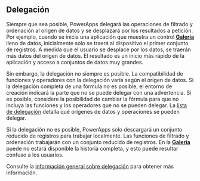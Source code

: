 ## <a name="delegation"></a>Delegación
Siempre que sea posible, PowerApps delegará las operaciones de filtrado y ordenación al origen de datos y se desplazará por los resultados a petición. Por ejemplo, cuando se inicia una aplicación que muestra un control **[Galería](../maker/canvas-apps/controls/control-gallery.md)** lleno de datos, inicialmente solo se traerá al dispositivo el primer conjunto de registros. A medida que el usuario se desplace por los datos, se traerán más datos del origen de datos. El resultado es un inicio más rápido de la aplicación y acceso a conjuntos de datos muy grandes.

Sin embargo, la delegación no siempre es posible. La compatibilidad de funciones y operadores con la delegación varía según el origen de datos. Si la delegación completa de una fórmula no es posible, el entorno de creación indicará la parte que no se puede delegar con una advertencia. Si es posible, considere la posibilidad de cambiar la fórmula para que no incluya las funciones y los operadores que no se pueden delegar.  La [lista de delegación](../maker/canvas-apps/delegation-list.md) detalla qué orígenes de datos y operaciones se pueden delegar.

Si la delegación no es posible, PowerApps solo descargará un conjunto reducido de registros para trabajar localmente. Las funciones de filtrado y ordenación trabajarán con un conjunto reducido de registros. En la **[Galería](../maker/canvas-apps/controls/control-gallery.md)** puede no estará disponible la historia completa, y esto puede resultar confuso a los usuarios. 

Consulte la [información general sobre delegación](../maker/canvas-apps/delegation-overview.md) para obtener más información.

